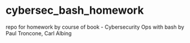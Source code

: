 # cybersec_bash_homework
repo for homework by course of book - Cybersecurity Ops with bash by Paul Troncone, Carl Albing 
